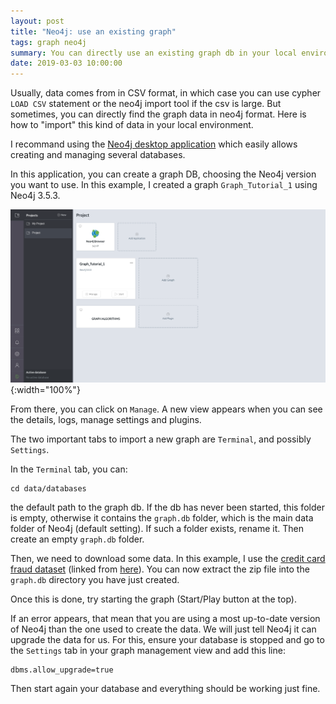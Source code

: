 ```yaml
---
layout: post
title: "Neo4j: use an existing graph"
tags: graph neo4j
summary: You can directly use an existing graph db in your local environment.
date: 2019-03-03 10:00:00
---
```


Usually, data comes from in CSV format, in which case you can use cypher `LOAD CSV` statement or the neo4j import tool if the csv is large. But sometimes, you can directly find the graph data in neo4j format. Here is how to "import" this kind of data in your local environment.

I recommand using the [Neo4j desktop application](https://neo4j.com/developer/neo4j-desktop/) which easily allows creating and managing several databases.

In this application, you can create a graph DB, choosing the Neo4j version you want to use. In this example, I created a graph `Graph_Tutorial_1` using Neo4j 3.5.3.

![Neo4j desktop!](/img/posts/neo4j_desktop.png){:width="100%"}

From there, you can click on `Manage`. A new view appears when you can see the details, logs, manage settings and plugins.

The two important tabs to import a new graph are `Terminal`, and possibly `Settings`.

In the `Terminal` tab, you can:

    cd data/databases
	
the default path to the graph db. If the db has never been started, this folder is empty, otherwise it contains the `graph.db` folder, which is the main data folder of Neo4j (default setting). If such a folder exists, rename it. Then create an empty `graph.db` folder.

Then, we need to download some data. In this example, I use the [credit card fraud dataset](https://www.dropbox.com/s/4uij4gs2iyva5bd/credit%20card%20fraud.zip) (linked from [here](https://neo4j.com/graphgist/credit-card-fraud-detection)). You can now extract the zip file into the `graph.db` directory you have just created.

Once this is done, try starting the graph (Start/Play button at the top). 

If an error appears, that mean that you are using a most up-to-date version of Neo4j than the one used to create the data. We will just tell Neo4j it can upgrade the data for us. For this, ensure your database is stopped and go to the `Settings` tab in your graph management view and add this line:

    dbms.allow_upgrade=true
	
Then start again your database and everything should be working just fine.
